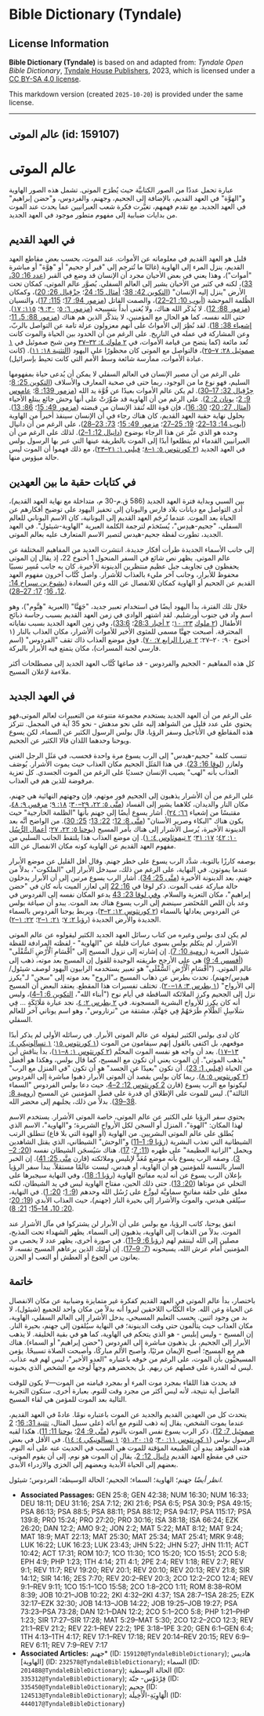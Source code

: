 # Bible Dictionary (Tyndale)

## License Information

**Bible Dictionary (Tyndale)** is based on and adapted from: _Tyndale Open Bible Dictionary_, [Tyndale House Publishers](https://tyndaleopenresources.com/), 2023, which is licensed under a [CC BY-SA 4.0 license](https://creativecommons.org/licenses/by-sa/4.0/legalcode.en).

This markdown version (created `2025-10-20`) is provided under the same license.



--------------------------------

## عالم الموتى (id: 159107)

عالم الموتى
===========

عبارة تحمل عددًا من الصور الكتابيَّة حيث يُطرَح الموتى. تشمل هذه الصور الهاوية و"الهوَّة" في العهد القديم، بالإضافة إلى الجحيم، وجهنم، والفردوس، و"حضن إبراهيم" في العهد الجديد. مع تقدم فهمهم، تغيَّرت فكرة شعب العبرانيين عما يحدث عند الموت من بدايات ضبابية إلى مفهوم متطور موجود في العهد الجديد.

في العهد القديم
---------------

قليل هو العهد القديم في معلوماته عن الأموات. عند الموت، بحسب بعض مقاطع العهد القديم، ينزل المرء إلى الهاوية (غالبًا ما تُترجم إلى "قبر أو جحيم" أو "هِوَّة" أو مباشرة "أموات")، وهذا يعني في بعض الأحيان مجرد أن الإنسان قد وضع في القبر ([عدد 16: 30، 33](https://ref.ly/Num16:30))، لكنه في كثير من الأحيان يشير إلى العالم السفلي. يُصوَّر عالم الموتى، كمكان تحت الأرض "ينزل إليه الإنسان" ([التكوين 42: 38](https://ref.ly/Gen42:38)؛ [أمثال 15: 24](https://ref.ly/Prov15:24)؛ [حِزْقِيال 26: 20](https://ref.ly/Ezek26:20))، وكمكان الظُلمة الموحشة ([أيوب 10: 21–22](https://ref.ly/Job10:21-Job10:22))، والصمت القاتل ([مزمور 94: 17](https://ref.ly/Ps94:17)؛ [115: 17](https://ref.ly/Ps115:17))، والنسيان ([مزمور 88: 12](https://ref.ly/Ps88:12)). لا يُذكَر الله هناك، ولا يُغنى أبداً بتسبيحه ([مزمور ٦: ٥](https://ref.ly/Ps6:5)؛ [٣٠: ٩](https://ref.ly/Ps30:9)؛ [١١٥: ١٧](https://ref.ly/Ps115:17)). حتى الله نفسه، كما هو الحال مع المؤمنين، لا يتذكَّر الذين هم هناك ([مزمور 88: 5، 11](https://ref.ly/Ps88:5)؛ [إشعياء 38: 18](https://ref.ly/Isa38:18)). لقد نُظِرَ إلى الأمواتُ على أنهم معزولون عزلة تامة عن التواصل بالربّ، وعن المشاركة في عمله في التاريخ. على الرغم من أن الحدود بين الحياة والموت كانت تُعد مائعة (كما يتضح من قيامة الأموات، في [٢ ملوك ٤: ٣٢–٣٧](https://ref.ly/2Kgs4:32-2Kgs4:37) ومن شبح صموئيل في [١ صموئيل ٢٨: ٧–٢٥](https://ref.ly/1Sam28:7-1Sam28:25))، فالتواصل مع الموتى كان محظورًا على اليهود ([التثنية ١٨: ١١](https://ref.ly/Deut18:11)). (كانت عبادة الأموات، ممارسة شائعة وسط الأمم التي كانت تحيط بإسرائيل).

على الرغم من أن مصير الإنسان في العالم السفلي لا يمكن أن يُدعى حياة بمفهومها السليم، فهو نوع ما من الوجود، ربما حتى في صحبة المعارف والأسلاف ([التكوين 25: 8](https://ref.ly/Gen25:8)؛ [حِزْقِيال 32: 17–30](https://ref.ly/Ezek32:17-Ezek32:30)). لم يكن عالم الأموات بعيدًا عن قُوَّة يد الله ([مزمور 139: 8](https://ref.ly/Ps139:8)؛ [عاموس 9: 2](https://ref.ly/Amos9:2)؛ [يونان 2: 2](https://ref.ly/Jonah2:2)). على الرغم من أن الهاوية قد صُوِّرَتْ على أنها وحش جائع يبتلع الأحياء ([أمثال 27: 20](https://ref.ly/Prov27:20)؛ [30: 16](https://ref.ly/Prov30:16))، فإن قوة الله تُنقذ الإنسان من قبضته ([مزمور 49: 15](https://ref.ly/Ps49:15)؛ [86: 13](https://ref.ly/Ps86:13)). بحلول نهاية حقبة العهد القديم، كان هناك رجاء في أن الإنسان سينقذ أخيراً من الهاوية ([أيوب 14: 13–22](https://ref.ly/Job14:13-Job14:22)؛ [19: 25–27](https://ref.ly/Job19:25-Job19:27)؛ [مزمور 49: 15](https://ref.ly/Ps49:15)؛ [73: 23–28](https://ref.ly/Ps73:23-Ps73:28))، على الرغم من أن دانيال وحده هو الذي عبَّر عن هذا الرجاء بوضوح ([دانيال 12: 1–2](https://ref.ly/Dan12:1-Dan12:2)). لذلك على الرغم من أن العبرانيين القدماء لم يتطلعوا أبدًا إلى الموت بالطريقة عينها التي عبر بها الرسول بولس في العهد الجديد ([٢ كورنثوس ٥: ١–٨](https://ref.ly/2Cor5:1-2Cor5:8)؛ [فيلبي ١: ٢١–٢٣](https://ref.ly/Phil1:21-Phil1:23))، مع ذلك فهموا أن الموت ليس حالة ميؤوس منها.

في كتابات حقبة ما بين العهدين
-----------------------------

بين السبي وبداية فترة العهد الجديد (586 ق.م\-30 م، متداخلة مع نهاية العهد القديم)، أدى التواصل مع ديانات بلاد فارس واليونان إلى تحفيز اليهود على توضيح أفكارهم عن الحياة بعد الموت. عندما تُرجَم العهد القديم إلى اليونانية، كان الاسم اليوناني للعالم السفلي، "جحيم\-هيدِس"، يُستَخدَم لترجمة الكلمة العبرية "الهاوية\-شيئول". في العهد الجديد، تطورت لفظة جحيم\-هيدس لتصير الاسم المتعارف عليه بعالم الموتى.

إلى جانب الأسماء الجديدة طرأت أفكار جديدة. انتشرت العديد من المفاهيم المختلفة عن عالم الموتى. يظهر نص شائع في السفر المنحول 1 أخنوخ 22، إذ يقال إن الموتى يحفظون فى تجاويف جبل عظيم منتظرين الدينونة الأخيرة. كان به جانب مُسِر نسبيًا محفوظ للأبرار، وجانب آخر مليء بالعذاب للأشرار. واصل كُتَّاب آخرون مفهوم العهد القديم عن الجحيم أو الهاوية كمكان للانفصال عن الله وعن السعادة ([يشوع بن سيراخ 14: 12، 16](https://ref.ly/Sir14:12)؛ [17: 27–28](https://ref.ly/Sir17:27-Sir17:28)).

خلال تلك الفترة، بدأ اليهود أيضًا في استخدام تعبير جديد، "جَهَنَّا" (العبرية "هِنَّوم")، وهو اسم واد في جنوب أورشليم. لقد اشتهر الوادي في زمن العهد القديم بسبب رجاسة ذبائح الأطفال ([٢ ملوك](https://ref.ly/2Kgs16:3) [٢٣: ١٠](https://ref.ly/2Kgs23:10)؛ [٢ أخبار 28:3](https://ref.ly/2Chr28:3)؛ [33:6](https://ref.ly/2Chr33:6))، وفي زمن العهد الجديد بسبب نفاياته المحترقة. أصبحت جهنَّا مسمى للمثوى الأخير للأموات الأشرار، مكان العذاب بالنار (١ أخنوخ ٩٠: ٢٠–٢٧؛ [٢ عزرا الرابع ٧: ٧٠](https://ref.ly/2Esd7:70)). فوق موضع العذاب ذاك تقف "الفردوس" (اسم فارسي لجنة المسرات)، مكان يتمتع فيه الأبرار بالبركة.

كل هذه المفاهيم \- الجحيم والفردوس \- قد صاغها كُتَّاب العهد الجديد إلى مصطلحات أكثر ملاءمة لإعلان المسيح.

في العهد الجديد
---------------

على الرغم من أن العهد الجديد يستخدم مجموعة متنوعة من التعبيرات لعالم الموتى،فهو يحتوي على عدد قليل من الشواهد إليه على نحو مدهش \- نحو 35 آية في المجمل. تتركز هذه المقاطع في الأناجيل وسفر الرؤيا. قال بولس الرسول الكثير عن السماء، لكن يسوع ويوحنا وحدهما اللذان قالا الكثير عن الجحيم.

تنسب كلمة "جحيم\-هيدس" إلى الرب يسوع مرة واحدة فحسب، في مَثَل الرجل الغني ولعازر ([لوقا 16: 23](https://ref.ly/Luke16:23)). في هذا المَثَل الجحيم مكان العذاب حيث يموت الأشرار. يُوصَف العذاب بأنه "لهب" يصيب الإنسان جسديًا على الرغم من الموت الجسدي. كل تعزية مرفوضة للذين هم في العذاب.

على الرغم من أن الأشرار يذهبون إلى الجحيم فور موتهم، فإن وجهتهم النهائية هي جهنم، مكان النار والديدان، كلاهما يشير إلى الفساد ([متَّى ٥: ٢٢، ٢٩–٣٠](https://ref.ly/Matt5:22)؛ [١٨: ٩](https://ref.ly/Matt18:9)؛ [مرقس ٩: ٤٨](https://ref.ly/Mark9:48)، مقتبسًا من إشعياء [٦٦: ٢٤](https://ref.ly/Isa66:24)). أشار يسوع أيضًا إلى جهنم بأنها "الظلمة الخارجية" حيث يكون هناك "البكاء وصرير الأسنان" ([متَّى 8: 12](https://ref.ly/Matt8:12)؛ [22: 13](https://ref.ly/Matt22:13)؛ [25: 30](https://ref.ly/Matt25:30)). من الواضح أنَّه بعد الدينونة الأخيرة، يُرسل الأشرار إلى هناك بأمر المسيح ([يوحنا ٥: ٢٢، ٢٧](https://ref.ly/John5:22)؛ [أعمال الرُّسُل ١٠: ٤٢](https://ref.ly/Acts10:42)؛ [١٧: ٣١](https://ref.ly/Acts17:31)؛ [٢ تيموثاوس ٤: ١](https://ref.ly/2Tim4:1)). إن موضع العذاب هذا يلتقط الجانب السلبي من مفهوم العهد القديم عن الهاوية كونه مكان الانفصال عن الله.

بوصفه كارزًا بالتوبة، شدَّد الرب يسوع على خطر جهنم. وقال أقل القليل عن موضع الأبرار عندما يموتون. في النهاية، على الرغم من ذلك، سيدخل الأبرار إلى "الملكوت"، بدلاً من جهنم، بعد الدينونة الأخيرة ([متَّى 25: 34](https://ref.ly/Matt25:34)). أشار الرب يسوع مرتين إلى أن الأبرار يدخلون حالة مباركة عقب الموت. ذكر لوقا في [16: 22](https://ref.ly/Luke16:22) إلى لعازر الميت بأنه كان في "حضن إبراهيم"، مكان التعزية والسلام. [وفي لوقا 23: 43](https://ref.ly/Luke23:43) يدعو المكان نفسه إلى الفردوس في وعد بأن اللص المُحتَضر سينضم إلى الرب يسوع هناك بعد الموت. يبدو أن صياغة بولس عن الفردوس يعادلها بالسماء ([٢ كورنثوس ١٢: ٢–٣](https://ref.ly/2Cor12:2-2Cor12:3))، ويربط يوحنا الفردوس بالسماء الجديدة والأرض الجديدة ([رؤيا ٢: ٧](https://ref.ly/Rev2:7)؛ [٢١: ١–٢](https://ref.ly/Rev22:1-Rev22:2)؛ [٢٢: ١–٢](https://ref.ly/Rev21:1-Rev21:2)).

لم يكن لدى بولس وغيره من كتاب رسائل العهد الجديد الكثير ليقولوه عن عالم الموتى الأشرار. لم يتكلم بولس بسوى عبارات قليلة عن "الهاوية" \- لفظته المرادفة للفظة شيئول العبرية ([رومية 10: 7](https://ref.ly/Rom10:7)). إن إشارته إلى نزول المسيح إلى "أَقْسَامِ ٱلْأَرْضِ ٱلسُّفْلَى" ([أفسس 4: 9](https://ref.ly/Eph4:9)) هي على الأرجح طريقته الوحيدة للقول إن المسيح بعد موته، ذهب إلى عالم الموتى. ("أَقْسَامِ ٱلْأَرْضِ ٱلسُّفْلَى" هو تعبير يستخدمه الرابيون اليهود لوصف شيئول/هيدِس/جهنم). تحدث بطرس عن ذهاب المسيح بـ"الروح" بعد موته إلى "سجن" لـ"يكرز إلى الأرواح" ([١ بطرس ٣: ١٨–٢٠](https://ref.ly/1Pet3:18-1Pet3:20)). تختلف تفسيرات هذا المقطع. يعتقد البعض أن المسيح نزل إلى الجحيم وكرز الملائكة الساقطة في أيام نوح ("أبناء الله"، [التكوين 6: 1–4](https://ref.ly/Gen6:1-Gen6:4))، وليس أنه كان يكرز للأرواح البشرية المسجونة. في [٢ بطرس ٢: ٤](https://ref.ly/2Pet2:4)، نجد عبارة مَلَائِكَةٍ ... فِي سَلَاسِلِ ٱلظَّلَامِ طَرَحَهُمْ فِي جَهَنَّمَ، مشتقة من "ترتاروس"، وهو اسم يوناني آخر للعالم السفلي.

كان لدى بولس الكثير ليقوله عن عالم الموتى الأبرار. في رسائله الأولى لم يذكر أبدًا موقعهم، بل اكتفى بالقول إنهم سيقامون من الموت ([١ كورنثوس ١٥](https://ref.ly/1Cor15:1-1Cor15:58)؛ [١ تسالونيكي ٤: ١٣–١٧](https://ref.ly/1Thess4:13-1Thess4:17)). بعد أن واجه هو نفسه الموت المحتَّم ([٢ كورنثوس ١: ٨–١١](https://ref.ly/2Cor1:8-2Cor1:11))، بدأ يناقش أين "يذهب الموتى". إن الموت يعني أن تكون مع المسيح، كما قال بولس، وهكذا هو أفضل من الحياة ([فيلبي 1: 23](https://ref.ly/Phil1:23)). أن تكون "بعيدًا عن الجسد" هو أن تكون "في المنزل مع الرب" ([٢ كورنثوس ٥: ٨](https://ref.ly/2Cor5:8)). ربما كان بولس يقصد أن الموتى الأبرار ذهبوا مباشرة إلى الفردوس ليكونوا مع الرب يسوع (قارن [2 كورنثوس 12: 2–4](https://ref.ly/2Cor12:2-2Cor12:4)، حيث دعا بولس الفردوس "السماء الثالثة"). ليس للموت على الإطلاق أي قدرة على فصل المؤمنين عن المسيح ([رومية 8: 38–39](https://ref.ly/Rom8:38-Rom8:39)). بدلاً من ذلك، يجلبهم إلى محضر الله.

يحتوي سفر الرؤيا على الكثير عن عالم الموتى، خاصة الموتى الأشرار. يستخدم الاسم لهذا المكان: "الهوة"، المنزل أو السجن لكل الأرواح الشريرة؛ و"الهاوية"، الاسم الذي يُطلق على عالم الموتى البشريين. من الهاوية (أو الهوة التي بلا قاع) تنطلق الرتب الشيطانية التي تعذب البشرية ([رؤيا 9: 1–11](https://ref.ly/Rev9:1-Rev9:11)) و"الوحش" الشيطاني، الذي يقتل الشاهدين ويحمل "الزانية العظيمة" على ظهره ([11: 7](https://ref.ly/Rev11:7)؛ [17](https://ref.ly/Rev17:1-Rev17:18)). هناك سَيُسجَن الشيطان نفسه ([20: 2–3](https://ref.ly/Rev20:2-Rev20:3)). وصفه الرب يسوع بأنه موضع مُعَدٍّ لإبليس وملائكته (قارن [متَّى 25: 41](https://ref.ly/Matt25:41)). إن الخبر السار بالنسبة للمؤمنين هو أن الهاوية، أو هيدس، ليست عالَمًا مستقلاً. يبدأ سفر الرؤيا بإعلان الرب يسوع عن أنه لديه مفاتيح الهاوية ([رؤيا 1: 18](https://ref.ly/Rev1:18))، وفي النهاية سيجبرها على التخلي عن موتاها ([20: 13](https://ref.ly/Rev20:13)). حتى ذلك الحين، مفتاح الهاوية ليس في يد الشيطان، لكنه معلق على حلقة مفاتيحٍ سماويَّة ليوزَّع على رُسُل الله وحدهم ([9: 1](https://ref.ly/Rev9:1)؛ [20: 1](https://ref.ly/Rev20:1)). في النهاية، سيُلقى هيدس، والموت والأشرار إلى بحيرة النار (جهنم)، حيث العذاب الأبدي ([19: 20](https://ref.ly/Rev19:20)؛ [20: 10، 14–15](https://ref.ly/Rev20:10)؛ [21: 8](https://ref.ly/Rev21:8)).

اتفق يوحنا، كاتب الرؤيا، مع بولس على أن الأبرار لن يشتركوا في مآل الأشرار عند الموت. بدلاً من الذهاب إلى الهاوية، يذهبون إلى السماء. يظهر الشهداء تحت المذبح، مصلين إلى الله لينتقم لهم ([رؤيا 6: 9–11](https://ref.ly/Rev6:9-Rev6:11)). في صورة أخرى، يظهر عدد لا يحصى من المؤمنين أمام عرش الله، يسبحونه ([7: 9–17](https://ref.ly/Rev7:9-Rev7:17)). إن أولئك الذين يرعاهم المسيح نفسه، لا يعانون من الجوع أو العطش أو التعب أو الحزن.

خاتمة
-----

باختصار، بدأ عالم الموتى في العهد القديم كفكرة غير متمايزة وضبابية عن مكان الانفصال عن الحياة وعن الله. جاء الكُتَّاب اللاحقين ليروا أنه بدلاً من مكان واحد للجميع (شيئول)، لا بد من وجود اثنين. بحسب التعليم المسيحي، يدخل الأشرار إلى العالم السفلي، الهاوية، مكان العذاب حيث يتألمون حتى وقت الدينونة؛ في النهاية سيُلقون إلى جهنم، بحيرة النار. إن المسيح \- وليس إبليس \- هو الذي يتحكم في الهاوية، كما هو في بقية الخليقة. لا يذهب الأبرار إلى الجحيم، بل يذهبون مباشرة إلى الفردوس ("حضن إبراهيم" أو السماء). هناك هم مع المسيح؛ أصبح الإيمان مرئيًا، وأصبح الألم مباركًا، وأصبحت الصلاة تسبيحًا. يؤمن المسيحيُّون بأن الموت، على الرغم من خوفه باعتباره "العدو الأخير"، ليس لهم فيه عذاب. ليس له القدرة على فصلهم عن ربهم. بل يجحضرهم وجهاً لوجه مع الشخص الذي يحبونه.

قد يحدث هذا اللقاء بمجرد موت المرء أو بمجرد قيامته من الموت—لا يكون للوقت الفاصل أية نتيجة، لأنه ليس أكثر من مجرد وقت للنوم. بعبارة أخرى، ستكون التجربة التالية بعد الموت للمؤمن هي لقاء المسيح.

يتحدث كل من العهدين القديم والجديد عن الموت باعتباره نومًا. عادةً في العهد القديم، عندما يموت الشخص، يقال إنه ذهب للنوم مع آبائه (على سبيل المثال، [تثنية 31: 16](https://ref.ly/Deut31:16)؛ [2 صموئيل 7: 12](https://ref.ly/2Sam7:12)). ذكر الرب يسوع نفس الموت بالنوم ([متَّى 9: 24](https://ref.ly/Matt9:24)؛ [يوحنا 11: 11](https://ref.ly/John11:11)). هكذا لقبه الرسول بولس ([١ كورنثوس ١١: ٣٠](https://ref.ly/1Cor11:30)؛ [١٥: ٢٠، ٥١](https://ref.ly/1Cor15:20)؛ [١ تسالونيكي ٤: ١٤](https://ref.ly/1Thess4:14)). في الأقل في بعض هذه الشواهد يبدو أن الطبيعة المؤقتة للموت هي السبب في الحديث عنه على أنه النوم. حتى في مقطع العهد القديم [دانيال 12: 2](https://ref.ly/Dan12:2)، يقال إن الموت هو نوم، إلى أن يقوم الموتى، بعضهم إلى الحياة الأبدية وبعضهم إلى الخزي والازدراء الأبدي.

*انظر أيضًا* جهنم؛ الهاوية؛ السماء؛ الجحيم؛ الحالة الوسيطة؛ الفردوس؛ شيئول.

* **Associated Passages:** GEN 25:8; GEN 42:38; NUM 16:30; NUM 16:33; DEU 18:11; DEU 31:16; 2SA 7:12; 2KI 21:6; PSA 6:5; PSA 30:9; PSA 49:15; PSA 86:13; PSA 88:5; PSA 88:11; PSA 88:12; PSA 94:17; PSA 115:17; PSA 139:8; PRO 15:24; PRO 27:20; PRO 30:16; ISA 38:18; ISA 66:24; EZK 26:20; DAN 12:2; AMO 9:2; JON 2:2; MAT 5:22; MAT 8:12; MAT 9:24; MAT 18:9; MAT 22:13; MAT 25:30; MAT 25:34; MAT 25:41; MRK 9:48; LUK 16:22; LUK 16:23; LUK 23:43; JHN 5:22; JHN 5:27; JHN 11:11; ACT 10:42; ACT 17:31; ROM 10:7; 1CO 11:30; 1CO 15:20; 1CO 15:51; 2CO 5:8; EPH 4:9; PHP 1:23; 1TH 4:14; 2TI 4:1; 2PE 2:4; REV 1:18; REV 2:7; REV 9:1; REV 11:7; REV 19:20; REV 20:1; REV 20:10; REV 20:13; REV 21:8; SIR 14:12; SIR 14:16; 2ES 7:70; REV 20:2–REV 20:3; 2CO 12:2–2CO 12:4; REV 9:1–REV 9:11; 1CO 15:1–1CO 15:58; 2CO 1:8–2CO 1:11; ROM 8:38–ROM 8:39; JOB 10:21–JOB 10:22; 2KI 4:32–2KI 4:37; 1SA 28:7–1SA 28:25; EZK 32:17–EZK 32:30; JOB 14:13–JOB 14:22; JOB 19:25–JOB 19:27; PSA 73:23–PSA 73:28; DAN 12:1–DAN 12:2; 2CO 5:1–2CO 5:8; PHP 1:21–PHP 1:23; SIR 17:27–SIR 17:28; MAT 5:29–MAT 5:30; 2CO 12:2–2CO 12:3; REV 21:1–REV 21:2; REV 22:1–REV 22:2; 1PE 3:18–1PE 3:20; GEN 6:1–GEN 6:4; 1TH 4:13–1TH 4:17; REV 17:1–REV 17:18; REV 20:14–REV 20:15; REV 6:9–REV 6:11; REV 7:9–REV 7:17
* **Associated Articles:** جهنم* (ID: `159120@TyndaleBibleDictionary`); هاديس [الهاوية] (ID: `232578@TyndaleBibleDictionary`); السماء (ID: `201488@TyndaleBibleDictionary`); الحالة الوسطية (ID: `335312@TyndaleBibleDictionary`); فِرْدَوْس- جنّة (ID: `335450@TyndaleBibleDictionary`); جحيم (ID: `124513@TyndaleBibleDictionary`); الْهَاوِيَةِ-الْأَخِيلَة (ID: `444017@TyndaleBibleDictionary`)

